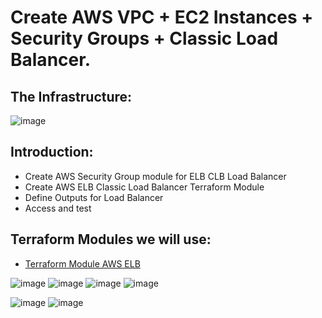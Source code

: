 # Create AWS VPC + EC2 Instances + Security Groups + Classic Load Balancer.
## The Infrastructure:
![image](https://github.com/user-attachments/assets/1949fa6d-0cab-49ce-90bd-7d2c7934c377)

## Introduction:
- Create AWS Security Group module for ELB CLB Load Balancer
- Create AWS ELB Classic Load Balancer Terraform Module
- Define Outputs for Load Balancer
- Access and test

## Terraform Modules we will use:
- [Terraform Module AWS ELB](https://registry.terraform.io/modules/terraform-aws-modules/elb/aws/latest)

![image](https://github.com/user-attachments/assets/816b4d2e-c0ca-4970-ac25-79c5b8facd34)
![image](https://github.com/user-attachments/assets/2ade4e40-9933-46ff-b21f-2691463f2208)
![image](https://github.com/user-attachments/assets/4fc34da8-2a6c-42b0-a7c4-54905d69cadf)
![image](https://github.com/user-attachments/assets/598e1e1b-4030-4c21-a99a-66d4aa9eb237)

![image](https://github.com/user-attachments/assets/6e877933-c355-4c77-81af-936a4ebaeada)
![image](https://github.com/user-attachments/assets/fe823eef-7efe-4013-a068-b5c15bb36a59)
